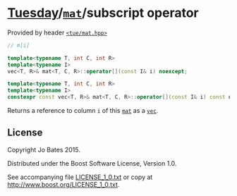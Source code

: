 [Tuesday](../../../README.md)/[`mat`](../../headers/mat.md)/subscript operator
==============================================================================
Provided by header [`<tue/mat.hpp>`](../../headers/mat.md)

```c++
// m[i]

template<typename T, int C, int R>
template<typename I>
vec<T, R>& mat<T, C, R>::operator[](const I& i) noexcept;

template<typename T, int C, int R>
template<typename I>
constexpr const vec<T, R>& mat<T, C, R>::operator[](const I& i) const noexcept;
```

Returns a reference to column `i` of this [`mat`](../../headers/mat.md) as a
[`vec`](../../headers/vec.md).

License
-------
Copyright Jo Bates 2015.

Distributed under the Boost Software License, Version 1.0.

See accompanying file [LICENSE_1_0.txt](../../../LICENSE_1_0.txt) or copy at
http://www.boost.org/LICENSE_1_0.txt.
